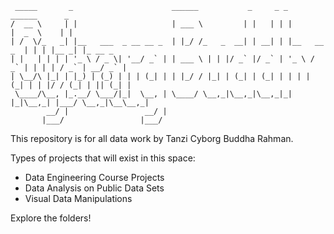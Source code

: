 
```
 _____       _                      ______           _     _ _            ______      _        
/  __ \     | |                     | ___ \         | |   | | |           |  _  \    | |       
| /  \/_   _| |__   ___  _ __ __ _  | |_/ /_   _  __| | __| | |__   __ _  | | | |__ _| |_ __ _ 
| |   | | | | '_ \ / _ \| '__/ _` | | ___ \ | | |/ _` |/ _` | '_ \ / _` | | | | / _` | __/ _` |
| \__/\ |_| | |_) | (_) | | | (_| | | |_/ / |_| | (_| | (_| | | | | (_| | | |/ / (_| | || (_| |
 \____/\__, |_.__/ \___/|_|  \__, | \____/ \__,_|\__,_|\__,_|_| |_|\__,_| |___/ \__,_|\__\__,_|
        __/ |                 __/ |                                                            
       |___/                 |___/                                                             
```


This repository is for all data work by Tanzi Cyborg Buddha Rahman.

Types of projects that will exist in this space:
- Data Engineering Course Projects
- Data Analysis on Public Data Sets
- Visual Data Manipulations

Explore the folders!
